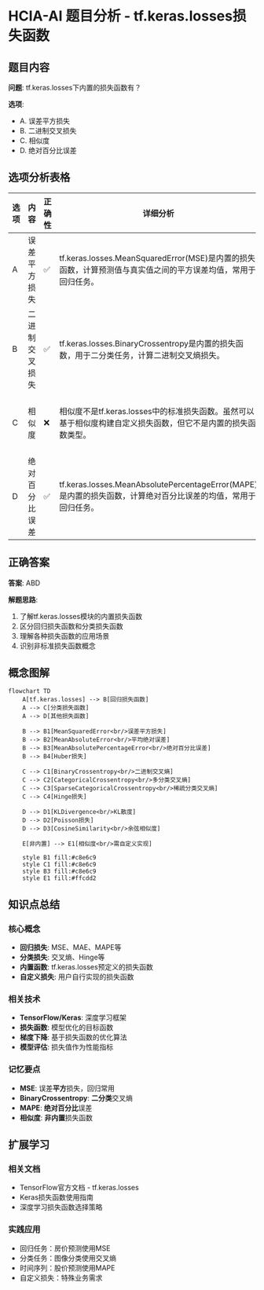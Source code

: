 # HCIA-AI 题目分析 - tf.keras.losses损失函数

## 题目内容

**问题**: tf.keras.losses下内置的损失函数有？

**选项**:
- A. 误差平方损失
- B. 二进制交叉损失
- C. 相似度
- D. 绝对百分比误差

## 选项分析表格

| 选项 | 内容 | 正确性 | 详细分析 | 知识点 |
|------|------|--------|----------|--------|
| A | 误差平方损失 | ✅ | tf.keras.losses.MeanSquaredError(MSE)是内置的损失函数，计算预测值与真实值之间的平方误差均值，常用于回归任务。 | 回归损失函数 |
| B | 二进制交叉损失 | ✅ | tf.keras.losses.BinaryCrossentropy是内置的损失函数，用于二分类任务，计算二进制交叉熵损失。 | 分类损失函数 |
| C | 相似度 | ❌ | 相似度不是tf.keras.losses中的标准损失函数。虽然可以基于相似度构建自定义损失函数，但它不是内置的损失函数类型。 | 自定义损失 |
| D | 绝对百分比误差 | ✅ | tf.keras.losses.MeanAbsolutePercentageError(MAPE)是内置的损失函数，计算绝对百分比误差的均值，常用于回归任务。 | 回归损失函数 |

## 正确答案
**答案**: ABD

**解题思路**: 
1. 了解tf.keras.losses模块的内置损失函数
2. 区分回归损失函数和分类损失函数
3. 理解各种损失函数的应用场景
4. 识别非标准损失函数概念

## 概念图解

```mermaid
flowchart TD
    A[tf.keras.losses] --> B[回归损失函数]
    A --> C[分类损失函数]
    A --> D[其他损失函数]
    
    B --> B1[MeanSquaredError<br/>误差平方损失]
    B --> B2[MeanAbsoluteError<br/>平均绝对误差]
    B --> B3[MeanAbsolutePercentageError<br/>绝对百分比误差]
    B --> B4[Huber损失]
    
    C --> C1[BinaryCrossentropy<br/>二进制交叉熵]
    C --> C2[CategoricalCrossentropy<br/>多分类交叉熵]
    C --> C3[SparseCategoricalCrossentropy<br/>稀疏分类交叉熵]
    C --> C4[Hinge损失]
    
    D --> D1[KLDivergence<br/>KL散度]
    D --> D2[Poisson损失]
    D --> D3[CosineSimilarity<br/>余弦相似度]
    
    E[非内置] --> E1[相似度<br/>需自定义实现]
    
    style B1 fill:#c8e6c9
    style C1 fill:#c8e6c9
    style B3 fill:#c8e6c9
    style E1 fill:#ffcdd2
```

## 知识点总结

### 核心概念
- **回归损失**: MSE、MAE、MAPE等
- **分类损失**: 交叉熵、Hinge等
- **内置函数**: tf.keras.losses预定义的损失函数
- **自定义损失**: 用户自行实现的损失函数

### 相关技术
- **TensorFlow/Keras**: 深度学习框架
- **损失函数**: 模型优化的目标函数
- **梯度下降**: 基于损失函数的优化算法
- **模型评估**: 损失值作为性能指标

### 记忆要点
- **MSE**: 误差**平方**损失，回归常用
- **BinaryCrossentropy**: **二分类**交叉熵
- **MAPE**: **绝对百分比**误差
- **相似度**: **非内置**损失函数

## 扩展学习

### 相关文档
- TensorFlow官方文档 - tf.keras.losses
- Keras损失函数使用指南
- 深度学习损失函数选择策略

### 实践应用
- 回归任务：房价预测使用MSE
- 分类任务：图像分类使用交叉熵
- 时间序列：股价预测使用MAPE
- 自定义损失：特殊业务需求
